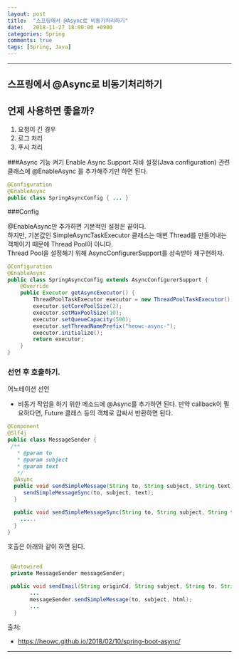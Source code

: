 ```yaml
---
layout: post
title:  "스프링에서 @Async로 비동기처리하기"
date:   2018-11-27 18:00:00 +0900
categories: Spring
comments: true
tags: [Spring, Java]
---
```


---
스프링에서 @Async로 비동기처리하기
--

언제 사용하면 좋을까?
-- 
1. 요청이 긴 경우
2. 로그 처리
3. 푸시 처리

###Async 기능 켜기 Enable Async Support
자바 설정(Java configuration) 관련 클래스에 @EnableAsync 를 추가해주기만 하면 된다.

```java
@Configuration
@EnableAsync
public class SpringAsyncConfig { ... }
```
###Config

@EnableAsync만 추가하면 기본적인 설정은 끝이다.<br/>
하지만, 기본값인 SimpleAsyncTaskExecutor 클래스는 매번 Thread를 만들어내는 객체이기 때문에 Thread Pool이 아니다. <br/>
Thread Pool을 설정해기 위해 AsyncConfigurerSupport를 상속받아 재구현하자.

```java
@Configuration
@EnableAsync
public class SpringAsyncConfig extends AsyncConfigurerSupport {
	@Override
	public Executor getAsyncExecutor() {
		ThreadPoolTaskExecutor executor = new ThreadPoolTaskExecutor();
		executor.setCorePoolSize(2);
		executor.setMaxPoolSize(10);
		executor.setQueueCapacity(500);
		executor.setThreadNamePrefix("heowc-async-");
		executor.initialize();
		return executor;
	}
}
```

### 선언 후 호출하기.

어노테이션 선언
- 비동기 작업을 하기 위한 메소드에 @Async를 추가하면 된다. 
  만약 callback이 필요하다면, Future 클래스 등의 객체로 감싸서 반환하면 된다.

```java
@Component
@Slf4j
public class MessageSender {
 /**
   * @param to
   * @param subject
   * @param text
   */
  @Async
  public void sendSimpleMessage(String to, String subject, String text) {
     sendSimpleMessageSync(to, subject, text);
  }

  public void sendSimpleMessageSync(String to, String subject, String text) {
    .....
  }
}
```

호출은 아래와 같이 하면 된다.

```java
 
 @Autowired
 private MessageSender messageSender;

 public void sendEmail(String originCd, String subject, String to, String companyCd, String productCd, String reservCd, String templateID, String dailCode, Map valueMap){
       ...
       messageSender.sendSimpleMessage(to, subject, html);
       ...
  }
```

출처: 
 - https://heowc.github.io/2018/02/10/spring-boot-async/


[jekyll-docs]: https://jekyllrb.com/docs/home
[jekyll-gh]:   https://github.com/jekyll/jekyll
[jekyll-talk]: https://talk.jekyllrb.com/
---
